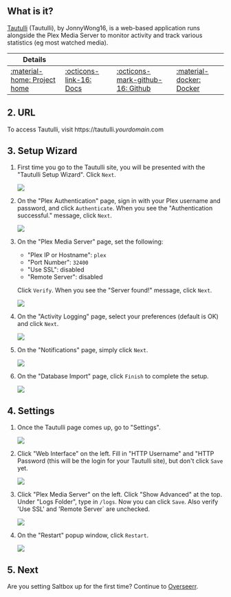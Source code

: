 ## What is it?

[Tautulli](http://tautulli.com/) (Tautulli), by JonnyWong16, is a web-based application runs alongside the Plex Media Server to monitor activity and track various statistics (eg most watched media).

| Details     |             |             |             |
|-------------|-------------|-------------|-------------|
| [:material-home: Project home ](http://tautulli.com) | [:octicons-link-16: Docs](https://github.com/Tautulli/Tautulli/wiki) | [:octicons-mark-github-16: Github](https://github.com/Tautulli/Tautulli) | [:material-docker: Docker ](https://hub.docker.com/r/hotio/tautulli)|

## 2. URL

To access Tautulli, visit https://tautulli._yourdomain_.com

## 3. Setup Wizard

1. First time you go to the Tautulli site, you will be presented with the "Tautulli Setup Wizard". Click `Next`.

    ![](/images/tautulli/01-tautulli-wizard.png)

2. On the "Plex Authentication" page, sign in with your Plex username and password, and click `Authenticate`. When you see the "Authentication successful." message, click `Next`.

    ![](/images/tautulli/02-tautulli-plex-auth.png)

3. On the "Plex Media Server" page, set the following:

    - "Plex IP or Hostname": `plex`
    - "Port Number": `32400`
    - "Use SSL": disabled
    - "Remote Server": disabled

     Click `Verify`. When you see the "Server found!" message, click `Next`.

     ![](/images/tautulli/03-tautulli-plex-media.png)

4. On the "Activity Logging" page, select your preferences (default is OK) and click `Next`.

    ![](/images/tautulli/04-tautulli-activity.png)

5. On the "Notifications" page, simply click `Next`.

    ![](/images/tautulli/05-tautulli-notifications.png)

6. On the "Database Import" page, click `Finish` to complete the setup.

    ![](/images/tautulli/06-tautulli-database.png)

## 4. Settings

1. Once the Tautulli page comes up, go to "Settings".

    ![](/images/tautulli/07-tautulli-settings.png)

2. Click "Web Interface" on the left. Fill in "HTTP Username" and "HTTP Password (this will be the login for your Tautulli site), but don't click `Save` yet.

    ![](/images/tautulli/08-tautulli-web.png)

3. Click "Plex Media Server" on the left. Click "Show Advanced" at the top. Under "Logs Folder", type in `/logs`. Now you can click `Save`. Also verify 'Use SSL' and 'Remote Server` are unchecked.

    ![](/images/tautulli/09-tautulli-plex.png)

4. On the "Restart" popup window, click `Restart`.

    ![](/images/tautulli/10-tautulli-reboot.png)

## 5. Next

Are you setting Saltbox up for the first time?  Continue to [Overseerr](/overseerr/).
